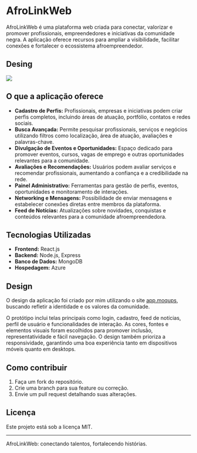 # AfroLinkWeb

AfroLinkWeb é uma plataforma web criada para conectar, valorizar e promover profissionais, empreendedores e iniciativas da comunidade negra. A aplicação oferece recursos para ampliar a visibilidade, facilitar conexões e fortalecer o ecossistema afroempreendedor.

<h2>Desing</h2>
<img src='./AfroLinkWeb/src/assets/desingAplication.png'></img>

## O que a aplicação oferece

- **Cadastro de Perfis:** Profissionais, empresas e iniciativas podem criar perfis completos, incluindo áreas de atuação, portfólio, contatos e redes sociais.
- **Busca Avançada:** Permite pesquisar profissionais, serviços e negócios utilizando filtros como localização, área de atuação, avaliações e palavras-chave.
- **Divulgação de Eventos e Oportunidades:** Espaço dedicado para promover eventos, cursos, vagas de emprego e outras oportunidades relevantes para a comunidade.
- **Avaliações e Recomendações:** Usuários podem avaliar serviços e recomendar profissionais, aumentando a confiança e a credibilidade na rede.
- **Painel Administrativo:** Ferramentas para gestão de perfis, eventos, oportunidades e monitoramento de interações.
- **Networking e Mensagens:** Possibilidade de enviar mensagens e estabelecer conexões diretas entre membros da plataforma.
- **Feed de Notícias:** Atualizações sobre novidades, conquistas e conteúdos relevantes para a comunidade afroempreendedora.

## Tecnologias Utilizadas

- **Frontend:** React.js
- **Backend:** Node.js, Express
- **Banco de Dados:** MongoDB
- **Hospedagem:** Azure

## Design

O design da aplicação foi criado por mim utilizando o site [app.moqups](https://app.moqups.com), buscando refletir a identidade e os valores da comunidade.

O protótipo inclui telas principais como login, cadastro, feed de notícias, perfil de usuário e funcionalidades de interação. As cores, fontes e elementos visuais foram escolhidos para promover inclusão, representatividade e fácil navegação. O design também prioriza a responsividade, garantindo uma boa experiência tanto em dispositivos móveis quanto em desktops.

## Como contribuir

1. Faça um fork do repositório.
2. Crie uma branch para sua feature ou correção.
3. Envie um pull request detalhando suas alterações.

## Licença

Este projeto está sob a licença MIT.

---

AfroLinkWeb: conectando talentos, fortalecendo histórias.
